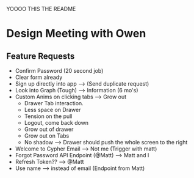 YOOOO THIS THE README

# Design Meeting with Owen

## Feature Requests
* Confirm Password (20 second job)
* Clear form already
* Sign up directly into app --> (Send duplicate request)
* Look into Graph (Tough) --> Information (6 mo's)
* Custom Anims on clicking tabs --> Grow out
  * Drawer Tab interaction.
  * Less space on Drawer
  * Tension on the pull
  * Logout, come back down
  * Grow out of drawer
  * Grow out on Tabs
  * No shadow --> Drawer should push the whole screen to the right
* Welcome to Cypher Email --> Not me (Trigger with matt)
* Forgot Password  API Endpoint (@Matt) --> Matt and I
* Refresh Token?? --> @Matt
* Use name --> instead of email (Endpoint from Matt)



